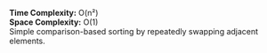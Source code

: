 **Time Complexity:** O(n²)  
**Space Complexity:** O(1)  
Simple comparison-based sorting by repeatedly swapping adjacent elements.